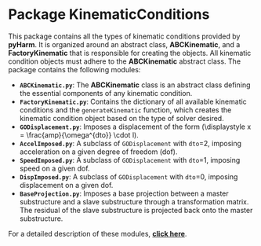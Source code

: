 # Package KinematicConditions

This package contains all the types of kinematic conditions provided by **pyHarm**. It is organized around an abstract class, **ABCKinematic**, and a **FactoryKinematic** that is responsible for creating the objects. All kinematic condition objects must adhere to the **ABCKinematic** abstract class. The package contains the following modules:

- **`ABCKinematic.py`**: The **ABCKinematic** class is an abstract class defining the essential components of any kinematic condition.
- **`FactoryKinematic.py`**: Contains the dictionary of all available kinematic conditions and the `generateKinematic` function, which creates the kinematic condition object based on the type of solver desired.
- **`GODisplacement.py`**: Imposes a displacement of the form \(\displaystyle x = \frac{amp}{\omega^{dto}} \cdot l\).
- **`AccelImposed.py`**: A subclass of `GODisplacement` with `dto`=2, imposing acceleration on a given degree of freedom (dof).
- **`SpeedImposed.py`**: A subclass of `GODisplacement` with `dto`=1, imposing speed on a given dof.
- **`DispImposed.py`**: A subclass of `GODisplacement` with `dto`=0, imposing displacement on a given dof.
- **`BaseProjection.py`**: Imposes a base projection between a master substructure and a slave substructure through a transformation matrix. The residual of the slave substructure is projected back onto the master substructure.

For a detailed description of these modules, [**click here**](https://pyharm-saf.readthedocs.io/en/latest/KinematicConditions.html).